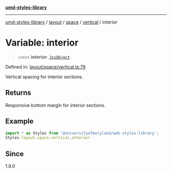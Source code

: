 [**umd-styles-library**](../../../../../../README.md)

***

[umd-styles-library](../../../../../../modules.md) / [layout](../../../../../README.md) / [space](../../../README.md) / [vertical](../README.md) / interior

# Variable: interior

> `const` **interior**: [`JssObject`](../../../../../../utilities/namespaces/transform/type-aliases/JssObject.md)

Defined in: [layout/space/vertical.ts:79](https://github.com/UMD-Digital/design-system/blob/8021d9898368f604bce452fe4dde6fae3a0578fd/packages/styles/source/layout/space/vertical.ts#L79)

Vertical spacing for interior sections.

## Returns

Responsive bottom margin for interior sections.

## Example

```typescript
import * as Styles from '@universityofmaryland/web-styles-library';
Styles.layout.space.vertical.interior
```

## Since

1.8.0
